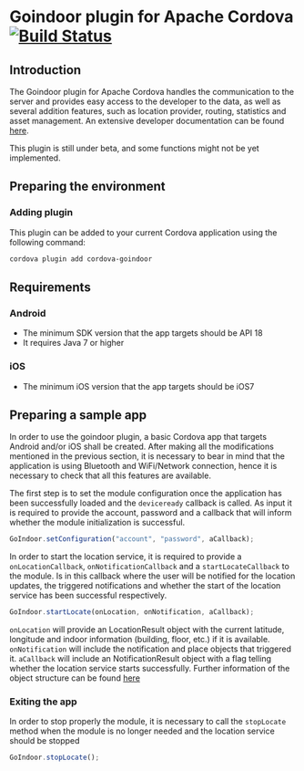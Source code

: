# Goindoor plugin for Apache Cordova [![Build Status](https://travis-ci.org/indoor-onyourmap/Cordova-Plugin.svg?branch=master)](https://travis-ci.org/indoor-onyourmap/Cordova-Plugin)

## Introduction

The Goindoor plugin for Apache Cordova handles the communication to the server and provides easy access to the developer to the data, as well as several addition features, such as location provider, routing, statistics and asset management.
An extensive developer documentation can be found [here](http://indoor-onyourmap.github.io/Cordova-Plugin/).

This plugin is still under beta, and some functions might not be yet implemented.


## Preparing the environment
### Adding plugin
This plugin can be added to your current Cordova application using the following command:

```bash
cordova plugin add cordova-goindoor
```

## Requirements
### Android
- The minimum SDK version that the app targets should be API 18
- It requires Java 7 or higher

### iOS
- The minimum iOS version that the app targets should be iOS7


## Preparing a sample app
In order to use the goindoor plugin, a basic Cordova app that targets Android and/or iOS shall be created. After making all the modifications mentioned in the previous section, it is necessary to bear in mind that the application is using Bluetooth and WiFi/Network connection, hence it is necessary to check that all this features are available.

The first step is to set the module configuration once the application has been successfully loaded and the `deviceready` callback is called. As input it is required to provide the account, password and a callback that will inform whether the module initialization is successful.

```javascript
GoIndoor.setConfiguration("account", "password", aCallback);
```

In order to start the location service, it is required to provide a `onLocationCallback`, `onNotificationCallback` and a `startLocateCallback` to the module. Is in this callback where the user will be notified for the location updates, the triggered notifications and whether the start of the location service has been successful respectively.

```javascript
GoIndoor.startLocate(onLocation, onNotification, aCallback);
```

`onLocation` will provide an LocationResult object with the current latitude, longitude and indoor information (building, floor, etc.) if it is available. `onNotification` will include the notification and place objects that triggered it. `aCallback` will include an NotificationResult object with a flag telling whether the location service starts successfully. Further information of the object structure can be found [here](http://indoor-onyourmap.github.io/Cordova-Plugin/global.html)


### Exiting the app
In order to stop properly the module, it is necessary to call the `stopLocate` method when the module is no longer needed and the location service should be stopped

```javascript
GoIndoor.stopLocate();
```
